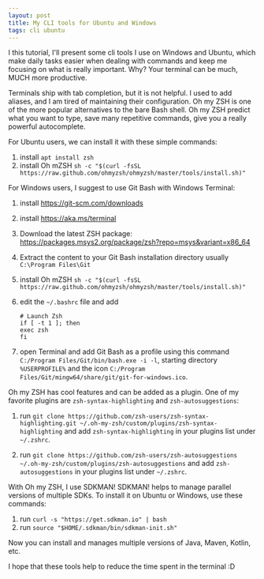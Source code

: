 ```yaml
---
layout: post
title: My CLI tools for Ubuntu and Windows
tags: cli ubuntu
---
```


I this tutorial, I'll present some cli tools I use on Windows and Ubuntu, which make daily tasks easier when dealing with commands and keep me focusing on what is really important. Why? Your terminal can be much, MUCH more productive.

Terminals ship with tab completion, but it is not helpful. I used to add aliases, and I am tired of maintaining their configuration. Oh my ZSH is one of the more popular alternatives to the bare Bash shell. Oh my ZSH predict what you want to type, save many repetitive commands, give you a really powerful autocomplete.

For Ubuntu users, we can install it with these simple commands: 

1. install `apt install zsh` 
2. install Oh mZSH `sh -c "$(curl -fsSL https://raw.github.com/ohmyzsh/ohmyzsh/master/tools/install.sh)"`

For Windows users, I suggest to use Git Bash with Windows Terminal:

1. install https://git-scm.com/downloads

2. install https://aka.ms/terminal

3. Download the latest ZSH package: https://packages.msys2.org/package/zsh?repo=msys&variant=x86_64

4. Extract the content to your Git Bash installation directory usually `C:\Program Files\Git`

5. install Oh mZSH `sh -c "$(curl -fsSL https://raw.github.com/ohmyzsh/ohmyzsh/master/tools/install.sh)"`

6. edit the `~/.bashrc` file and add

   ```bas
   # Launch Zsh
   if [ -t 1 ]; then
   exec zsh
   fi
   ```

7. open Terminal and add Git Bash as a profile using this command `C:/Program Files/Git/bin/bash.exe -i -l`, starting directory `%USERPROFILE%` and the icon `C:/Program Files/Git/mingw64/share/git/git-for-windows.ico`.

Oh my ZSH has cool features and can be added as a plugin. One of my favorite plugins are `zsh-syntax-highlighting` and `zsh-autosuggestions`:

1. run `git clone https://github.com/zsh-users/zsh-syntax-highlighting.git ~/.oh-my-zsh/custom/plugins/zsh-syntax-highlighting` and add `zsh-syntax-highlighting` in your plugins list under `~/.zshrc`.

2. run `git clone https://github.com/zsh-users/zsh-autosuggestions ~/.oh-my-zsh/custom/plugins/zsh-autosuggestions` and add `zsh-autosuggestions` in your plugins list under `~/.zshrc`.

With Oh my ZSH, I use SDKMAN! SDKMAN! helps to manage parallel versions of multiple SDKs. To install it on Ubuntu or Windows, use these commands:

1. run `curl -s "https://get.sdkman.io" | bash`
2. run `source "$HOME/.sdkman/bin/sdkman-init.sh"`

Now you can install and manages multiple versions of Java, Maven, Kotlin, etc.

I hope that these tools help to reduce the time spent in the terminal :D

